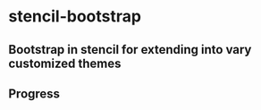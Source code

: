 # stencil-bootstrap
Bootstrap in stencil for extending into vary customized themes
----
## Progress
